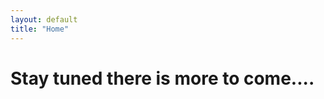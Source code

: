 ```yaml
---
layout: default
title: "Home"
---
```


<div class="py-24 max-w-xl mx-auto text-center">
  <h1 class="text-xl mb-12">
    <span class="uppercase font-light">
      Stay tuned there is more to come....
    </span>
  </h1>
</div>